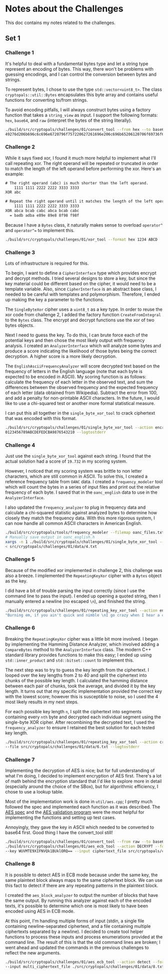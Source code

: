 # Notes about the Challenges

This doc contains my notes related to the challenges.

## Set 1

### Challenge 1

It's helpful to deal with a fundamental bytes type and let a string type
represent an encoding of bytes. This way, there won't be problems with guessing
encodings, and I can control the conversion between bytes and strings.

To represent bytes, I chose to use the type `std::vector<uint8_t>`. The class
`cryptopals::util::Bytes` encapsulates this byte array and contains useful
functions for converting to/from strings.

To avoid encoding pitfalls, I will always construct bytes using a factory
function that takes a `string_view` as input. I support the following formats:
`hex`, `base64`, and `raw` (interpret the bytes of the string literally).

```sh
./build/src/cryptopals/challenges/01/convert_tool --from hex --to base64 \
49276d206b696c6c696e6720796f757220627261696e206c696b65206120706f69736f6e6f7573206d757368726f6f6d
```

### Challenge 2

While it says fixed xor, I found it much more helpful to implement what I'll
call repeating xor. The right operand will be repeated or truncated in order to
match the length of the left operand before performing the xor. Here's an
example:

```txt
# The right operand (abc) is much shorter than the left operand.
    1111 1111 2222 2222 3333 3333
XOR abc

# Repeat the right operand until it matches the length of the left operand.
    1111 1111 2222 2222 3333 3333
XOR abca bcab cabc abca bcab cabc
  = badb adba e89e 89e8 8f98 f98f
```

Because I have a `Bytes` class, it naturally makes sense to overload `operator^`
and `operator^=` to implement this.

```sh
./build/src/cryptopals/challenges/01/xor_tool --format hex 1234 ABCD
```

### Challenge 3

Lots of infrastructure is required for this.

To begin, I want to define a `CipherInterface` type which provides encrypt and
decrypt methods. I tried several designs to store a key, but since the key
material could be different based on the cipher, it would need to be a template
variable. Also, since `CipherInterface` is an abstract base class, I needed to
be careful with templates and polymorphism. Therefore, I ended up making the key
a parameter to the functions.

The `SingleByteXor` cipher uses a `uint8_t` as a key type. In order to reuse the
xor code from challenge 2, I added the factory function `CreateFromIntegral` to
the `Bytes` class. The encrypt and decrypt functions use the xor of two bytes
objects.

Next I need to guess the key. To do this, I can brute force each of the
potential keys and then chose the most likely output with frequency analysis. I
created an `AnalyzerInterface` which will analyze some bytes and produce a score
indicating the likelihood of those bytes being the correct decryption. A higher
score is a more likely decryption.

The `EnglishAsciiFrequencyAnalyzer` will score decrypted text based on the
frequency of letters in the English language (note that each byte is expected to
be encoded in ASCII). My scoring function is as follows: calculate the frequency
of each letter in the observed text, and sum the differences between the
observed frequency and the expected frequency of each letter (data obtained from
Wikipedia). Subtract the error from 100, and add a penalty for non-printable
ASCII characters. In the future, I would like to use a chi-squared test or
another more formal statistical measure.

I can put this all together in the `single_byte_xor_tool` to crack ciphertext
that was encoded with this format.

```sh
./build/src/cryptopals/challenges/01/single_byte_xor_tool --action encrypt --format hex --key AA \
0123456789ABCDEFEDCBA9876543210 --logtostderr
```

### Challenge 4

Just use the `single_byte_xor_tool` against each string. I found that the actual
solution had a score of `19.732` in my scoring system.

However, I noticed that my scoring system was brittle to non letter characters,
which are still common in ASCII. To solve this, I created a reference frequency
table from `OANC` data. I created a `frequency_modeler` tool which will count
the bytes in a series of input files and print out the relative frequency of
each byte. I saved that in the `oanc_english` data to use in the
`AnalyzerInterface`.

I also updated the `frequency_analyzer` to plug in frequency data and calculate
a chi-squared statistic against analyzed bytes to determine how closely they
match the frequency data. With this more rigorous system, I can now handle all
common ASCII characters in American English.

```sh
./build/src/cryptopals/tools/frequency_modeler --filemap oanc_files.txt | sort -n
# Manually save output in oanc_english.h
xargs -n 1 ./build/src/cryptopals/challenges/01/single_byte_xor_tool --action crack --format hex \
< src/cryptopals/challenges/01/data/4.txt
```

### Challenge 5

Because of the modified xor implemented in challenge 2, this challenge was also
a breeze. I implemented the `RepeatingKeyXor` cipher with a `Bytes` object as
the key.

I did have a bit of trouble parsing the input correctly (since I use the command
line to pass the input). I ended up opening a quoted string, then I manually
entered a newline (no escaped `\n`), and finished the string.

```sh
./build/src/cryptopals/challenges/01/repeating_key_xor_tool --action encrypt --key 494345 --format hex --logtostderr \
"Burning em, if you ain't quick and nimble \nI go crazy when I hear a cymbal"
```

### Challenge 6

Breaking the `RepeatingKeyXor` cipher was a little bit more involved. I began by
implementing the Hamming Distance Analyzer, which involved adding a
`CompareBytes` method to the `AnalyzerInterface` class. The modern C++ standard
library provides functions to make this easy; I ended up using
`std::inner_product` and `std::bitset::count` to implement this.

The next step was to try to guess the key length from the ciphertext. I looped
over the key lengths from 2 to 40 and split the ciphertext into chunks of the
possible key length. I calculated the hamming distance between each pair of
chunks, took the average, and divided it by the key length. It turns out that my
specific implementation provided the correct key with the lowest score; however
this is susceptible to noise, so I used the 4 most likely results in my next
steps.

For each possible key length `n`, I split the ciphertext into segments
containing every `nth` byte and decrypted each individual segment using the
single-byte XOR cipher. After recombining the decrypted text, I used the
`frequency_analyzer` to ensure I retained the best solution for each tested key
length.

```sh
./build/src/cryptopals/challenges/01/repeating_key_xor_tool --action crack --format base64 \
--file src/cryptopals/challenges/01/data/6.txt --logtostderr
```

### Challenge 7

Implementing the decryption of AES is nice; but for full understanding of what
I'm doing, I decided to implement encryption of AES first. There's a lot of math
behind the encryption standard that I'd like to explore more in detail
(especially around the choice of the SBox), but for algorithmic efficiency, I
chose to use a lookup table.

Most of the implementation work is done in `util/aes.cpp`; I pretty much
followed the spec and implemented each function as it was described. The
[AES spec][aes-spec] and the [AES validation program][aes-validate] were the
most helpful for implementing the functions and setting up test cases.

[aes-spec]: https://nvlpubs.nist.gov/nistpubs/FIPS/NIST.FIPS.197.pdf
[aes-validate]: https://csrc.nist.gov/CSRC/media/Projects/Cryptographic-Algorithm-Validation-Program/documents/aes/AESAVS.pdf

Annoyingly, they gave the key in ASCII which needed to be converted to base64
first. Good thing I have the convert_tool still!

```sh
./build/src/cryptopals/challenges/01/convert_tool --from raw --to base64 "YELLOW SUBMARINE"
./build/src/cryptopals/challenges/01/aes_ecb_tool --action DECRYPT --format base64 \
--key WUVMTE9XIFNVQk1BUklORQ== --input ciphertext_file src/cryptopals/challenges/01/data/7.txt
```

### Challenge 8

It is possible to detect AES in ECB mode because under the same key, the same
plaintext block always maps to the same ciphertext block. We can use this fact
to detect if there are any repeating patterns in the plaintext block.

I created the `aes_block_analyzer` to output the number of blocks that have the
same output. By running this analyzer against each of the encoded texts, it's
possible to determine which one is most likely to have been encoded using AES in
ECB mode.

At this point, I'm handling multiple forms of input (stdin, a single file
containing newline-separated ciphertext, and a file containing multiple
ciphertexts separated by a newline). I decided to create tool helper functions
to process these inputs and process enumerations provided at the command line.
The result of this is that the old command lines are broken; I went ahead and
updated the commands in the previous challenges to reflect the new arguments.

```sh
./build/src/cryptopals/challenges/01/aes_ecb_tool --action detect --format hex
--input multi_ciphertext_file ./src/cryptopals/challenges/01/data/8.txt
```
